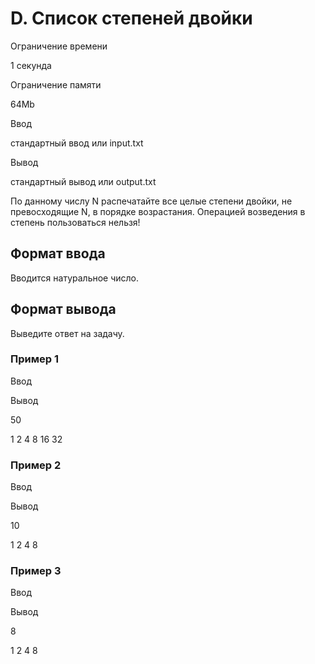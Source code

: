 D. Список степеней двойки
=========================

Ограничение времени

1 секунда

Ограничение памяти

64Mb

Ввод

стандартный ввод или input.txt

Вывод

стандартный вывод или output.txt

По данному числу N распечатайте все целые степени двойки, не превосходящие N, в порядке возрастания. Операцией возведения в степень пользоваться нельзя!

Формат ввода
------------

Вводится натуральное число.

Формат вывода
-------------

Выведите ответ на задачу.

### Пример 1

Ввод

Вывод

50

1 2 4 8 16 32 

### Пример 2

Ввод

Вывод

10

1 2 4 8 

### Пример 3

Ввод

Вывод

8

1 2 4 8